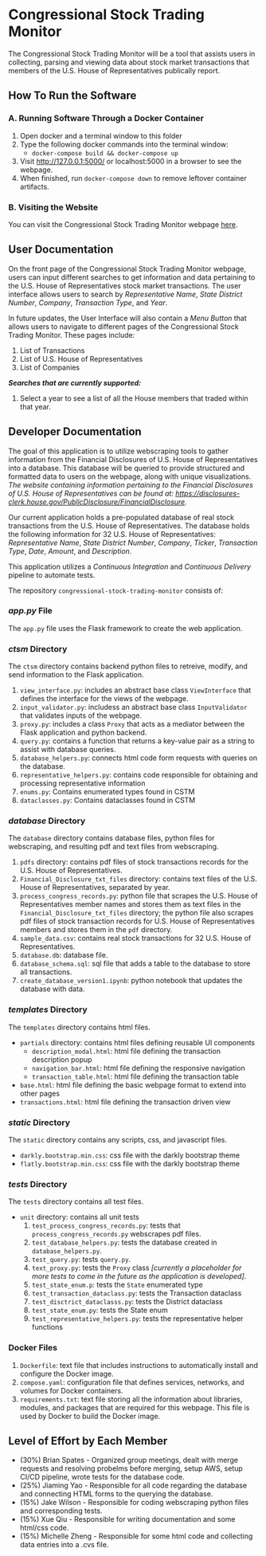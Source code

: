 # Congressional Stock Trading Monitor

The Congressional Stock Trading Monitor will be a tool that assists users in collecting, parsing and viewing data about stock market transactions that members of the U.S. House of Representatives publically report.

## How To Run the Software

### A. Running Software Through a Docker Container

1. Open docker and a terminal window to this folder
2. Type the following docker commands into the terminal window:
    * ```docker-compose build && docker-compose up```
3. Visit http://127.0.0.1:5000/  or localhost:5000 in a browser to see the webpage.
4. When finished, run `docker-compose down` to remove leftover container artifacts.

### B. Visiting the Website

You can visit the Congressional Stock Trading Monitor webpage [here](http://cstm-testing.eba-2jr5ivme.us-east-1.elasticbeanstalk.com/).

## User Documentation

On the front page of the Congressional Stock Trading Monitor webpage, users can input different searches to get information and data pertaining to the U.S. House of Representatives stock market transactions. The user interface allows users to search by *Representative Name*, *State District Number*, *Company*, *Transaction Type*, and *Year*.

In future updates, the User Interface will also contain a *Menu Button* that allows users to navigate to different pages of the Congressional Stock Trading Monitor. These pages include:
1. List of Transactions
2. List of U.S. House of Representatives
3. List of Companies

***Searches that are currently supported:***
1. Select a year to see a list of all the House members that traded within that year.

## Developer Documentation
The goal of this application is to utilize webscraping tools to gather information from the Financial Disclosures of U.S. House of Representatives into a database. This database will be queried to provide structured and formatted data to users on the webpage, along with unique visualizations. *The website containing information pertaining to the Financial Disclosures of U.S. House of Representatives can be found at: https://disclosures-clerk.house.gov/PublicDisclosure/FinancialDisclosure.*

Our current application holds a pre-populated database of real stock transactions from the U.S. House of Representatives. The database holds the following information for 32 U.S. House of Representatives: *Representative Name*, *State District Number*, *Company*, *Ticker*, *Transaction Type*, *Date*, *Amount*, and *Description*.

This application utilizes a *Continuous Integration* and *Continuous Delivery* pipeline to automate tests.  

The repository ```congressional-stock-trading-monitor``` consists of:

### *app.py* File
The ```app.py``` file uses the Flask framework to create the web application.

### *ctsm* Directory
The ```ctsm``` directory contains backend python files to retreive, modify, and send information to the Flask application.
1. ```view_interface.py```: includes an abstract base class ```ViewInterface``` that defines the interface for the views of the webpage. 
2. ```input_validator.py```: includess an abstract base class ```InputValidator``` that validates inputs of the webpage.
3. ```proxy.py```: includes a class ```Proxy``` that acts as a mediator between the Flask application and python backend.
4. ```query.py```: contains a function that returns a key-value pair as a string to assist with database queries.
5. ```database_helpers.py```: connects html code form requests with queries on the database.
6. ```representative_helpers.py```: contains code responsible for obtaining and processing representative information
7. ```enums.py```: Contains enumerated types found in CSTM
8. ```dataclasses.py```: Contains dataclasses found in CSTM

### *database* Directory
The ```database``` directory contains database files, python files for webscraping, and resulting pdf and text files from webscraping.
1. ```pdfs``` directory: contains pdf files of stock transactions records for the U.S. House of Representatives.
2. ```Financial_Disclosure_txt_files``` directory: contains text files of the U.S. House of Representatives, separated by year.
3. ```process_congress_records.py```: python file that scrapes the U.S. House of Representatives member names and stores them as text files in the ```Financial_Disclosure_txt_files``` directory; the python file also scrapes pdf files of stock transaction records for U.S. House of Representatives members and stores them in the ```pdf``` directory. 
4. ```sample_data.csv```: contains real stock transactions for 32 U.S. House of Representatives.
5. ```database.db```: database file.
6. ```database_schema.sql```: sql file that adds a table to the database to store all transactions.
7. ```create_database_version1.ipynb```: python notebook that updates the database with data.

### *templates* Directory
The ```templates``` directory contains html files.
* ```partials``` directory: contains html files defining reusable UI components
    * ```description_modal.html```: html file defining the transaction description popup
    * ```navigation_bar.html```: html file defining the responsive navigation
    * ```transaction_table.html```: html file defining the transaction table
* ```base.html```: html file defining the basic webpage format to extend into other pages
* ```transactions.html```: html file defining the transaction driven view

### *static* Directory
The ```static``` directory contains any scripts, css, and javascript files.
* ```darkly.bootstrap.min.css```: css file with the darkly bootstrap theme
* ```flatly.bootstrap.min.css```: css file with the darkly bootstrap theme

### *tests* Directory
The ```tests``` directory contains all test files.
* ```unit``` directory: contains all unit tests
    1. ```test_process_congress_records.py```: tests that ```process_congress_records.py``` webscrapes pdf files.
    2. ```test_database_helpers.py```: tests the database created in ```database_helpers.py```.
    3. ```test_query.py```:  tests ```query.py```.
    4. ```text_proxy.py```: tests the ```Proxy``` class *[currently a placeholder for more tests to come in the future as the application is developed]*.
    5. ```test_state_enum.p```: tests the `State` enumerated type
    6. ```test_transaction_dataclass.py```: tests the Transaction dataclass
    7. ```test_disctrict_dataclasss.py```: tests the District dataclass
    8. ```test_state_enum.py```: tests the State enum
    9. ```test_representative_helpers.py```: tests the representative helper functions

### Docker Files
1. ```Dockerfile```: text file that includes instructions to automatically install and configure the Docker image.
2. ```compose.yaml```: configuration file that defines services, networks, and volumes for Docker containers.
3. ```requirements.txt```: text file storing all the information about libraries, modules, and packages that are required for this webpage. This file is used by Docker to build the Docker image.

## Level of Effort by Each Member
* (30%) Brian Spates - Organized group meetings, dealt with merge requests and resolving probelms before merging, setup AWS, setup CI/CD pipeline, wrote tests for the database code.
* (25%) Jiaming Yao - Responsible for all code regarding the database and connecting HTML forms to the querying the database. 
* (15%) Jake Wilson - Responsible for coding webscraping python files and corresponding tests.
* (15%) Xue Qiu - Responsible for writing documentation and some html/css code.
* (15%) Michelle Zheng - Responsible for some html code and collecting data entries into a .cvs file.
